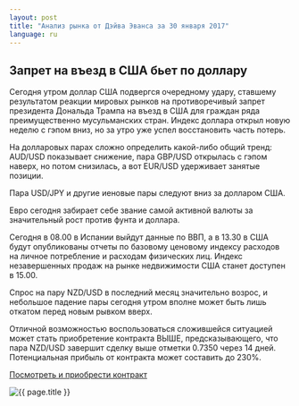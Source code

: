 ```yaml
---
layout: post
title: "Анализ рынка от Дэйва Эванса за 30 января 2017"
language: ru
---
```

## Запрет на въезд в США бьет по доллару

Сегодня утром доллар США подвергся очередному удару, ставшему результатом реакции мировых рынков на противоречивый запрет президента Дональда Трампа на въезд в США для граждан ряда преимущественно мусульманских стран. Индекс доллара открыл новую неделю с гэпом вниз, но за утро уже успел восстановить часть потерь.

На долларовых парах сложно определить какой-либо общий тренд: AUD/USD показывает снижение, пара GBP/USD открылась с гэпом наверх, но потом снизилась, а вот EUR/USD удерживает занятые позиции. 

Пара USD/JPY и другие иеновые пары следуют вниз за долларом США.

Евро сегодня забирает себе звание самой активной валюты за значительный рост против фунта и доллара.

Сегодня в 08.00 в Испании выйдут данные по ВВП, а в 13.30 в США будут опубликованы отчеты по базовому ценовому индексу расходов на личное потребление и расходам физических лиц. Индекс незавершенных продаж на рынке недвижимости США станет доступен в 15.00.

Спрос на пару NZD/USD в последний месяц значительно возрос, и небольшое падение пары сегодня утром вполне может быть лишь откатом перед новым рывком вверх. 

Отличной возможностью воспользоваться сложившейся ситуацией может стать приобретение контракта ВЫШЕ, предсказывающего, что пара NZD/USD завершит сделку выше отметки 0.7350 через 14 дней. Потенциальная прибыль от контракта может составить до 230%.

<a href="http://record.binary.com/_bivVDfg8lHux76XffYA0JmNd7ZgqdRLk/1/?market=forex&amp;underlying=frxNZDUSD&amp;formname=higherlower&amp;duration_amount=14&amp;duration_units=d&amp;amount=10&amp;amount_type=payout&amp;expiry_type=duration&amp;barrier=0.7350&amp;s=1&amp;t=0_tOJBoWgNBebqYspwE_vp0co5lt24DG" target="_blank">Посмотреть и приобрести контракт</a>

<img class="post-image" src="{{ site.url }}/images/Daily-Review_January-30-2017_RU.png" alt="{{ page.title }}">